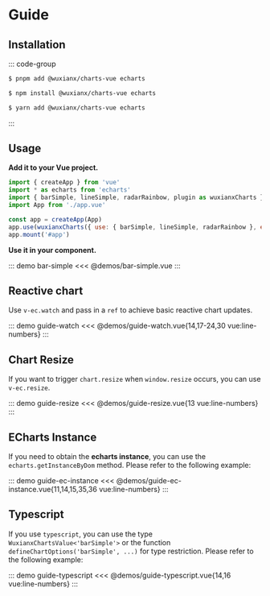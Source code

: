 # Guide

## Installation

::: code-group
```bash [PNPM]
$ pnpm add @wuxianx/charts-vue echarts
```

```bash [NPM]
$ npm install @wuxianx/charts-vue echarts
```

```bash [Yarn]
$ yarn add @wuxianx/charts-vue echarts
```
:::

## Usage

**Add it to your Vue project.**

``` js {2,3,7:line-numbers}
import { createApp } from 'vue'
import * as echarts from 'echarts'
import { barSimple, lineSimple, radarRainbow, plugin as wuxianxCharts } from '@wuxianx/charts-vue'
import App from './app.vue'

const app = createApp(App)
app.use(wuxianxCharts({ use: { barSimple, lineSimple, radarRainbow }, ec: echarts }))
app.mount('#app')
```

**Use it in your component.**

::: demo bar-simple
<<< @demos/bar-simple.vue
:::

## Reactive chart

Use `v-ec.watch` and pass in a `ref` to achieve basic reactive chart updates.

::: demo guide-watch
<<< @demos/guide-watch.vue{14,17-24,30 vue:line-numbers}
:::

## Chart Resize

If you want to trigger `chart.resize` when `window.resize` occurs, you can use `v-ec.resize`.

::: demo guide-resize
<<< @demos/guide-resize.vue{13 vue:line-numbers}
:::

## ECharts Instance

If you need to obtain the **echarts instance**, you can use the `echarts.getInstanceByDom` method. Please refer to the following example:

::: demo guide-ec-instance
<<< @demos/guide-ec-instance.vue{11,14,15,35,36 vue:line-numbers}
:::

## Typescript

If you use `typescript`, you can use the type `WuxianxChartsValue<'barSimple'>` or the function `defineChartOptions('barSimple', ...)` for type restriction. Please refer to the following example:

::: demo guide-typescript
<<< @demos/guide-typescript.vue{14,16 vue:line-numbers}
:::

